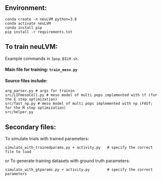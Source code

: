 ## Environment: 

```
conda create -n neuLVM python=3.8
conda activate neuLVM
conda install pip
pip install -r requirements.txt
```

## To train neuLVM:
Example commands in `3pop_BILM.sh`. 


#### Main file for training: `train_meso.py`

#### Source files include:
```
arg_parser.py # args for trainin
src/LIFmesoCell.py # meso model of multi pops implemented with tf (for the E step optimization)
src/fast_np.py # meso model of multi pops implemented with np (FAST; for the M step optimization)
src/helper.py		
```

## Secondary files:
To simulate trials with trained parameters:

`simulate_with_trainedparams.py + activity.py 	# specify the correct file to load`

or To generate training datasets with ground truth parameters:  

`simulate_with_gtparams.py + activity.py 		# specify the correct parameters`

